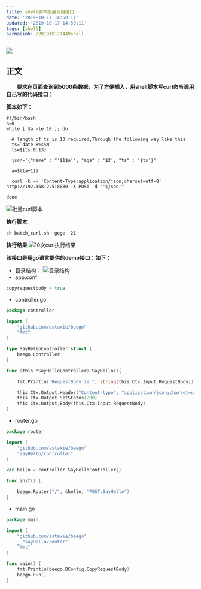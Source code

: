 ```yaml
---
title: shell脚本批量调用接口
date: '2019-10-17 14:50:11'
updated: '2019-10-17 14:50:11'
tags: [shell]
permalink: /201910171449shell
---
```

![](https://img.hacpai.com/bing/20190405.jpg?imageView2/1/w/960/h/540/interlace/1/q/100)


## 正文

**&emsp;&emsp;要求在页面查询到5000条数据，为了方便插入，用shell脚本写curl命令调用自己写的代码接口；**  

**脚本如下：**
```shell
#!/bin/bash
a=0
while [ $a -le 10 ]; do
 
  # length of ts is 13 required,Through the following way like this
  ts=`date +%s%N`      
  ts=${ts:0:13}
  
  json='{"name" : "'$1$a'", "age" : '$2', "ts" : '$ts'}'
  
  a=$((a+1))
  
  curl -k -H 'Content-Type:application/json;charset=utf-8' http://192.168.2.5:8080 -X POST -d "'$json'"

done
```
![批量curl脚本](https://cdn.jsdelivr.net/gh/smallersoup/jsDelivr-cdn@main/blog/artical/imgconvert-csdnimg/e6c0e7d20e52cc72a5a802afa5196c5f.png)

**执行脚本**

```sh batch_curl.sh  gege  21```

**执行结果**
![10次curl执行结果](https://cdn.jsdelivr.net/gh/smallersoup/jsDelivr-cdn@main/blog/artical/imgconvert-csdnimg/a601cc1d3cd4f11718a4b23aba08b1f6.png)

**该接口是用go语言提供的demo接口：如下：**

* 目录结构：
![目录结构](https://cdn.jsdelivr.net/gh/smallersoup/jsDelivr-cdn@main/blog/artical/imgconvert-csdnimg/2f23d9d94734b016f3235e8ac950d840.png)
* app.conf
```go
copyrequestbody = true
```
* controller.go
```go
package controller

import (
	"github.com/astaxie/beego"
	"fmt"
)

type SayHelloController struct {
	beego.Controller
}

func (this *SayHelloController) SayHello(){

	fmt.Println("RequestBody is ", string(this.Ctx.Input.RequestBody))

	this.Ctx.Output.Header("Content-type", "application/json;charset=utf-8")
	this.Ctx.Output.SetStatus(200)
	this.Ctx.Output.Body(this.Ctx.Input.RequestBody)
}
```
* router.go
```go
package router

import (
	"github.com/astaxie/beego"
	"sayHello/controller"
)

var hello = controller.SayHelloController{}

func init() {

	beego.Router("/", &hello, "POST:SayHello")
}
```
* main.go
```go
package main

import (
	"github.com/astaxie/beego"
	_ "sayHello/router"
	"fmt"
)

func main() {
	fmt.Println(beego.BConfig.CopyRequestBody)
	beego.Run()
}
```








